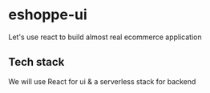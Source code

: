 # eshoppe-ui
Let's use react to build almost real ecommerce application

## Tech stack
We will use React for ui & a serverless stack for backend
